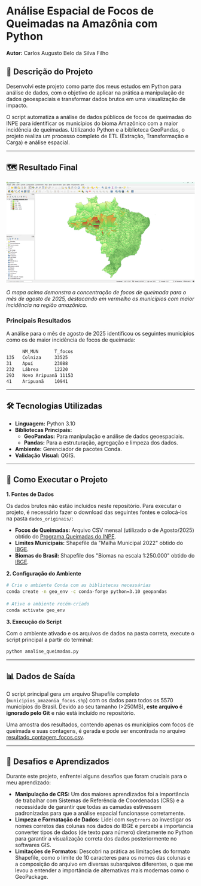 # Análise Espacial de Focos de Queimadas na Amazônia com Python

**Autor:** Carlos Augusto Belo da Silva Filho


## 📝 Descrição do Projeto

Desenvolvi este projeto como parte dos meus estudos em Python para análise de dados, com o objetivo de aplicar na prática a manipulação de dados geoespaciais e transformar dados brutos em uma visualização de impacto.

O script automatiza a análise de dados públicos de focos de queimadas do INPE para identificar os municípios do bioma Amazônico com a maior incidência de queimadas. Utilizando Python e a biblioteca GeoPandas, o projeto realiza um processo completo de ETL (Extração, Transformação e Carga) e análise espacial.

---

## 🗺️ Resultado Final

![Mapa de Queimadas Gerado](img/imagem_mapaffocoQGIS.png)

*O mapa acima demonstra a concentração de focos de queimada para o mês de agosto de 2025, destacando em vermelho os municípios com maior incidência na região amazônica.*

### Principais Resultados

A análise para o mês de agosto de 2025 identificou os seguintes municípios como os de maior incidência de focos de queimada:

```
      NM_MUN      T_focos
135   Colniza     33525
31    Apuí        23088
232   Lábrea      12220
293   Novo Aripuanã 11153
41    Aripuanã    10941
```

---

## 🛠️ Tecnologias Utilizadas

* **Linguagem:** Python 3.10
* **Bibliotecas Principais:**
    * **GeoPandas:** Para manipulação e análise de dados geoespaciais.
    * **Pandas:** Para a estruturação, agregação e limpeza dos dados.
* **Ambiente:** Gerenciador de pacotes Conda.
* **Validação Visual:** QGIS.

---

## 📁 Como Executar o Projeto

**1. Fontes de Dados**

Os dados brutos não estão incluídos neste repositório. Para executar o projeto, é necessário fazer o download das seguintes fontes e colocá-los na pasta `dados_originais/`:

* **Focos de Queimadas:** Arquivo CSV mensal (utilizado o de Agosto/2025) obtido do [Programa Queimadas do INPE](https://queimadas.dgi.inpe.br/queimadas/bdqueimadas/).
* **Limites Municipais:** Shapefile da "Malha Municipal 2022" obtido do [IBGE](https://geoftp.ibge.gov.br/organizacao_do_territorio/malhas_territoriais/malhas_municipais/municipio_2022/Brasil/BR/BR_Municipios_2022.zip).
* **Biomas do Brasil:** Shapefile dos "Biomas na escala 1:250.000" obtido do [IBGE](https://www.ibge.gov.br/geociencias/cartas-e-mapas/informacoes-ambientais/15842-biomas.html?=&t=downloads).

**2. Configuração do Ambiente**

```bash
# Crie o ambiente Conda com as bibliotecas necessárias
conda create -n geo_env -c conda-forge python=3.10 geopandas

# Ative o ambiente recém-criado
conda activate geo_env
```

**3. Execução do Script**

Com o ambiente ativado e os arquivos de dados na pasta correta, execute o script principal a partir do terminal:

```bash
python analise_queimadas.py
```

---
## 📊 Dados de Saída

O script principal gera um arquivo Shapefile completo (`municipios_amazonia_focos.shp`) com os dados para todos os 5570 municípios do Brasil. Devido ao seu tamanho (>250MB), **este arquivo é ignorado pelo Git** e não está incluído no repositório.

Uma amostra dos resultados, contendo apenas os municípios com focos de queimada e suas contagens, é gerada e pode ser encontrada no arquivo [resultado_contagem_focos.csv](dados_processados/resultado_contagem_focos.csv).

---

## 🧠 Desafios e Aprendizados

Durante este projeto, enfrentei alguns desafios que foram cruciais para o meu aprendizado:

* **Manipulação de CRS:** Um dos maiores aprendizados foi a importância de trabalhar com Sistemas de Referência de Coordenadas (CRS) e a necessidade de garantir que todas as camadas estivessem padronizadas para que a análise espacial funcionasse corretamente.
* **Limpeza e Formatação de Dados:** Lidei com `KeyErrors` ao investigar os nomes corretos das colunas nos dados do IBGE e percebi a importancia converter tipos de dados (de texto para número) diretamente no Python para garantir a visualização correta dos dados posteriormente no softwares GIS.
* **Limitações de Formatos:** Descobri na prática as limitações do formato Shapefile, como o limite de 10 caracteres para os nomes das colunas e a composição do arquivo em diversas subarquivos diferentes, o que me levou a entender a importância de alternativas mais modernas como o GeoPackage.
